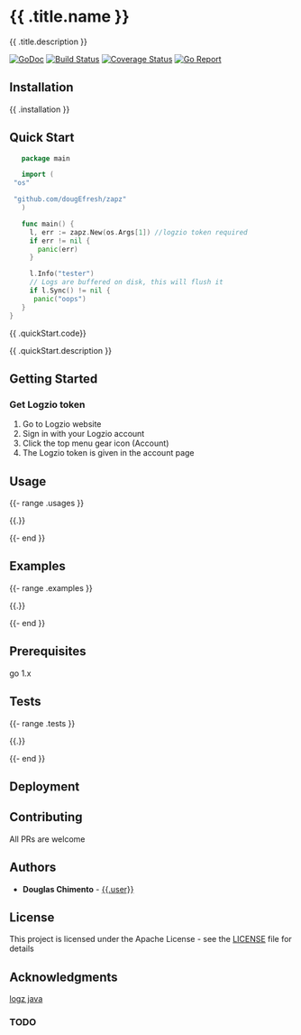 # {{ .title.name }}

{{ .title.description }}

[![GoDoc][doc-img]][doc] [![Build Status][ci-img]][ci] [![Coverage Status][cov-img]][cov] [![Go Report][report-img]][report]

## Installation 
{{ .installation }}

## Quick Start
 
 ```go
    package main

    import (
  "os"

  "github.com/dougEfresh/zapz"
    )

    func main() {
	  l, err := zapz.New(os.Args[1]) //logzio token required
	  if err != nil {
		panic(err)
      }

	  l.Info("tester")
	  // Logs are buffered on disk, this will flush it
	  if l.Sync() != nil {
       panic("oops")
	}
}
```
{{ .quickStart.code}}

{{ .quickStart.description }}

## Getting Started

### Get Logzio token
1. Go to Logzio website
2. Sign in with your Logzio account
3. Click the top menu gear icon (Account)
4. The Logzio token is given in the account page

## Usage 

{{- range .usages }}
    
{{.}}
    
{{- end }}


## Examples 

{{- range .examples }}
    
{{.}}
    
{{- end }}


## Prerequisites

go 1.x

## Tests 

{{- range .tests }}
    
{{.}}
    
{{- end }}

## Deployment

## Contributing
 All PRs are welcome

## Authors

* **Douglas Chimento**  - [{{.user}}][me]

## License

This project is licensed under the Apache License - see the [LICENSE](LICENSE) file for details

## Acknowledgments

  [logz java](https://github.com/logzio/logzio-java-sender)

### TODO 

[doc-img]: https://godoc.org/github.com/{{.user}}/{{.project}}?status.svg
[doc]: https://godoc.org/github.com/{{.user}}/{{.project}}
[ci-img]: https://travis-ci.org/{{.user}}/{{.project}}.svg?branch=master
[ci]: https://travis-ci.org/{{.user}}/{{.project}}
[cov-img]: https://codecov.io/gh/{{.user}}/{{.project}}/branch/master/graph/badge.svg
[cov]: https://codecov.io/gh/{{.user}}/{{.project}}
[glide.lock]: https://github.com/uber-go/zap/blob/master/glide.lock
[zap]: https://github.com/uber-go/zap
[me]: https://github.com/{{.user}}
[report-img]: https://goreportcard.com/badge/github.com/{{.user}}/{{.project}}
[report]: https://goreportcard.com/report/github.com/{{.user}}/{{.project}}